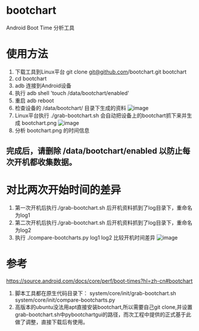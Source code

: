 # bootchart
Android Boot Time 分析工具

# 使用方法
1. 下载工具到Linux平台
   git clone git@github.com/bootchart.git bootchart
2. cd bootchart
3. adb 连接到Android设备
4. 执行 adb shell 'touch /data/bootchart/enabled'
5. 重启 adb reboot
6. 检查设备的 /data/bootchart/ 目录下生成的资料
   ![image](https://github.com/user-attachments/assets/4f14f087-6642-4212-881d-14afba9053c9)
7. Linux平台执行 ./grab-bootchart.sh 会自动把设备上的bootchart抓下来并生成 bootchart.png
   ![image](https://github.com/user-attachments/assets/aee035cb-0b56-4d8e-b9a2-ebf65b28ae88)
9. 分析 bootchart.png 的时间信息

## 完成后，请删除 /data/bootchart/enabled 以防止每次开机都收集数据。

# 对比两次开始时间的差异
1. 第一次开机后执行./grab-bootchart.sh 后开机资料抓到了log目录下，重命名为log1
2. 第二次开机后执行./grab-bootchart.sh 后开机资料抓到了log目录下，重命名为log2
3. 执行 ./compare-bootcharts.py log1 log2 比较开机时间差异
   ![image](https://github.com/user-attachments/assets/f8f009de-ad6c-4d01-b5eb-c15bfd9b182d)

# 参考
   https://source.android.com/docs/core/perf/boot-times?hl=zh-cn#bootchart
   1. 脚本工具都在原生代码目录下：
   system/core/init/grab-bootchart.sh
   system/core/init/compare-bootcharts.py
   2. 高版本的ubuntu没法用apt直接安装bootchart,所以需要自己git clone,并设置grab-bootchart.sh中pybootchartgui的路径，而次工程中提供的正式基于此做了调整，直接下载后有使用。
